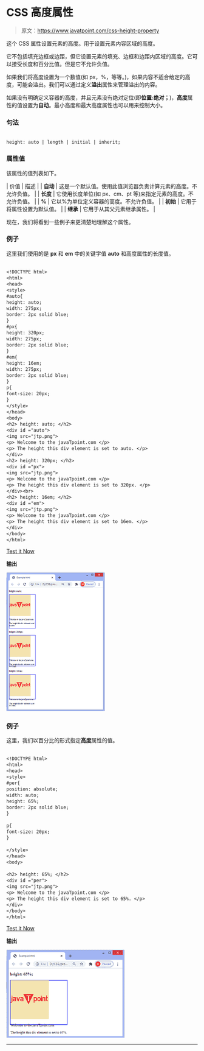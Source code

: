 # CSS 高度属性

> 原文：<https://www.javatpoint.com/css-height-property>

这个 CSS 属性设置元素的高度。用于设置元素内容区域的高度。

它不包括填充边框或边距，但它设置元素的填充、边框和边距内区域的高度。它可以接受长度和百分比值。但是它不允许负值。

如果我们将高度设置为一个数值(如 px，%，等等。)，如果内容不适合给定的高度，可能会溢出。我们可以通过定义**溢出**属性来管理溢出的内容。

如果没有明确定义容器的高度，并且元素没有绝对定位(即**位置:绝对；**)，**高度**属性的值设置为**自动**。最小高度和最大高度属性也可以用来控制大小。

### 句法

```

height: auto | length | initial | inherit;

```

### 属性值

该属性的值列表如下。

| 价值 | 描述 |
| **自动** | 这是一个默认值。使用此值浏览器负责计算元素的高度。不允许负值。 |
| **长度** | 它使用长度单位(如 px、cm、pt 等)来指定元素的高度。不允许负值。 |
| **%** | 它以%为单位定义容器的高度。不允许负值。 |
| **初始** | 它用于将属性设置为默认值。 |
| **继承** | 它用于从其父元素继承属性。 |

现在，我们将看到一些例子来更清楚地理解这个属性。

### 例子

这里我们使用的是 **px** 和 **em** 中的关键字值 **auto** 和高度属性的长度值。

```

<!DOCTYPE html>  
<html>  
<head>  
<style>    
#auto{
height: auto;
width: 275px;
border: 2px solid blue;
}
#px{
height: 320px;
width: 275px;
border: 2px solid blue;
}
#em{
height: 16em;
width: 275px;
border: 2px solid blue;
}
p{
font-size: 20px;
}
</style>  
</head>  
<body>  
<h2> height: auto; </h2>
<div id ="auto">
<img src="jtp.png">  
<p> Welcome to the javaTpoint.com </p>  
<p> The height this div element is set to auto. </p>  
</div>
<h2> height: 320px; </h2>
<div id ="px">
<img src="jtp.png">  
<p> Welcome to the javaTpoint.com </p>  
<p> The height this div element is set to 320px. </p>  
</div><br>
<h2> height: 16em; </h2>
<div id ="em">
<img src="jtp.png">  
<p> Welcome to the javaTpoint.com </p>  
<p> The height this div element is set to 16em. </p>  
</div>
</body>  
</html>  

```

[Test it Now](https://www.javatpoint.com/oprweb/test.jsp?filename=css-height-property1)

**输出**

![CSS height property](img/f29e5f2dff31da0e643ee6ba276067b2.png)

### 例子

这里，我们以百分比的形式指定**高度**属性的值。

```

<!DOCTYPE html>  
<html>  
<head>  
<style>    
#per{
position: absolute;
width: auto;
height: 65%;
border: 2px solid blue;
}

p{
font-size: 20px;
}

</style>  
</head>  
<body>  

<h2> height: 65%; </h2>
<div id ="per">
<img src="jtp.png">  
<p> Welcome to the javaTpoint.com </p>  
<p> The height this div element is set to 65%. </p>  
</div>
</body>  
</html>  

```

[Test it Now](https://www.javatpoint.com/oprweb/test.jsp?filename=css-height-property2)

**输出**

![CSS height property](img/7adbdd18b9aefd04ff224ede662f9260.png)

* * *
